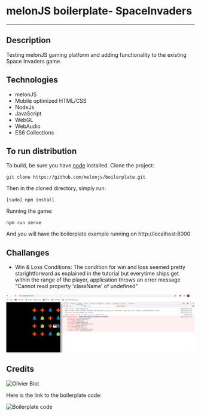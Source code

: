 # melonJS boilerplate- SpaceInvaders
-------------------------------------------------------------------------------

## Description

Testing melonJS gaming platform and adding functionality to the existing Space Invaders game.

## Technologies

- melonJS
- Mobile optimized HTML/CSS
- NodeJs
- JavaScript
- WebGL
- WebAudio
- ES6 Collections


## To run distribution

To build, be sure you have [node](http://nodejs.org) installed. Clone the project:

    git clone https://github.com/melonjs/boilerplate.git

Then in the cloned directory, simply run:

    [sudo] npm install

Running the game:

	npm run serve

And you will have the boilerplate example running on http://localhost:8000

## Challanges

* Win & Loss Conditions: The condition for win and loss seemed pretty starightforward as explained in the tutorial but everytime ships get within the range of the player, application throws an error message "Cannot read property 'className' of undefined"

![error message](data/images/Capture.PNG)

## Credits

![Olivier Biot](https://github.com/obiot)

Here is the link to the boilerplate code:

![Boilerplate code](https://github.com/melonjs/boilerplate)


 

